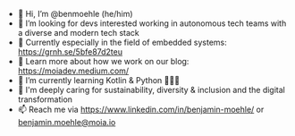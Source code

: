 - 👋 Hi, I’m @benmoehle (he/him)
- 👀 I’m looking for devs interested working in autonomous tech teams with a diverse and modern tech stack
- 🚐 Currently especially in the field of embedded systems: https://grnh.se/5bfe87d2teu
- 🌈 Learn more about how we work on our blog: https://moiadev.medium.com/
- 🌱 I’m currently learning Kotlin & Python 👨🏼‍🎓 
- 🌳 I'm deeply caring for sustainability, diversity & inclusion and the digital transformation
- 📫 Reach me via https://www.linkedin.com/in/benjamin-moehle/ or benjamin.moehle@moia.io
